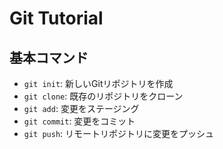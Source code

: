 # Git Tutorial

## 基本コマンド
- `git init`: 新しいGitリポジトリを作成
- `git clone`: 既存のリポジトリをクローン
- `git add`: 変更をステージング
- `git commit`: 変更をコミット
- `git push`: リモートリポジトリに変更をプッシュ
